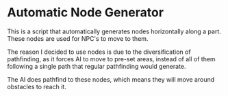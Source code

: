 # Automatic Node Generator

This is a script that automatically generates nodes horizontally along a part. These nodes are used for NPC's to move to them.

The reason I decided to use nodes is due to the diversification of pathfinding, as it forces AI to move to pre-set areas, instead of all of them following a single path that regular pathfinding would generate.

The AI does pathfind to these nodes, which means they will move around obstacles to reach it.





